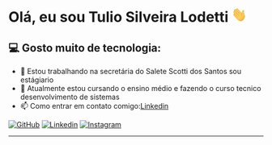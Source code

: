# Olá, eu sou Tulio Silveira Lodetti <img width="30px" height="30" src="https://github.com/SatYu26/SatYu26/raw/master/Assets/Hi.gif" />

## 💻 Gosto muito de tecnologia:
- 🔧 Estou trabalhando na secretária do Salete Scotti dos Santos sou estágiario
- 🌱 Atualmente estou cursando o ensino médio e fazendo o curso tecnico desenvolvimento de sistemas
- 📫 Como entrar em contato comigo:[Linkedin](https://www.linkedin.com/in/TULIOLODETTI/)

[![GitHub](https://img.shields.io/badge/Github-100000?style=for-the-badge&logo=github&logoColor=white)](https://github.com/TulioSilveiraLodetti)
[![Linkedin](https://img.shields.io/badge/Linkedin-0077B5?style=for-the-badge&logo=linkedin&logoColor=white)](www.linkedin.com/in/tulio-lodetti)
[![Instagram](https://img.shields.io/badge/Instagram-E4405F?style=for-the-badge&logo=instagram&logoColor=white)](https://www.instagram.com/eutuliolodetti/) 

---
